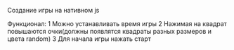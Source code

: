 Создание игры на нативном js

Функционал:
1 Можно устанавливать время игры
2 Нажимая на квадрат повышаются очки(должны появлятся квадраты разных размеров и цвета random)
3 Для начала игры нажать старт
